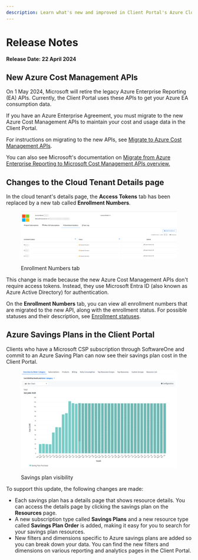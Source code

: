 ```yaml
---
description: Learn what's new and improved in Client Portal's Azure Cloud Spend Management.
---
```


# Release Notes

**Release Date: 22 April 2024**

## New Azure Cost Management APIs

On 1 May 2024, Microsoft will retire the legacy Azure Enterprise Reporting (EA) APIs. Currently, the Client Portal uses these APIs to get your Azure EA consumption data.

If you have an Azure Enterprise Agreement, you must migrate to the new Azure Cost Management APIs to maintain your cost and usage data in the Client Portal.&#x20;

For instructions on migrating to the new APIs, see [Migrate to Azure Cost Management APIs](cloud-tenant-setup/azure-onboarding/migrate-to-azure-cost-management-apis.md).&#x20;

You can also see Microsoft's documentation on [Migrate from Azure Enterprise Reporting to Microsoft Cost Management APIs overview.](https://learn.microsoft.com/en-us/azure/cost-management-billing/automate/migrate-ea-reporting-arm-apis-overview)

## Changes to the Cloud Tenant Details page <a href="#user-content-cloud-tenant-setup-changes" id="user-content-cloud-tenant-setup-changes"></a>

In the cloud tenant's details page, the **Access Tokens** tab has been replaced by a new tab called **Enrollment Numbers**.

<figure><img src="../../.gitbook/assets/image (158).png" alt=""><figcaption><p>Enrollment Numbers tab</p></figcaption></figure>

This change is made because the new Azure Cost Management APIs don't require access tokens. Instead, they use Microsoft Entra ID (also known as Azure Active Directory) for authentication.

On the **Enrollment Numbers** tab, you can view all enrollment numbers that are migrated to the new API, along with the enrollment status. For possible statuses and their description, see [Enrollment statuses](cloud-tenant-setup/azure-onboarding/migrate-to-azure-cost-management-apis.md#enrollment-statuses).

## Azure Savings Plans in the Client Portal

Clients who have a Microsoft CSP subscription through SoftwareOne and commit to an Azure Saving Plan can now see their savings plan cost in the Client Portal.&#x20;

<figure><img src="../../.gitbook/assets/image (881).png" alt="" width="563"><figcaption><p>Savings plan visibility</p></figcaption></figure>

To support this update, the following changes are made:

* Each savings plan has a details page that shows resource details. You can access the details page by clicking the savings plan on the **Resources** page.
* A new subscription type called **Savings Plans** and a new resource type called **Savings Plan Order** is added, making it easy for you to search for your savings plan resources.
* New filters and dimensions specific to Azure savings plans are added so you can break down your data. You can find the new filters and dimensions on various reporting and analytics pages in the Client Portal.&#x20;
